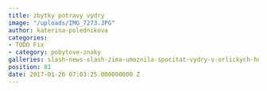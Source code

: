 ```yaml
---
title: zbytky potravy vydry
image: "/uploads/IMG_7273.JPG"
author: katerina-polednikova
categories:
- TODO Fix
- category: pobytove-znaky
galleries: slash-news-slash-zima-umoznila-spocitat-vydry-v-orlickych-horach
position: 81
date: 2017-01-26 07:03:25.000000000 Z
---
```

